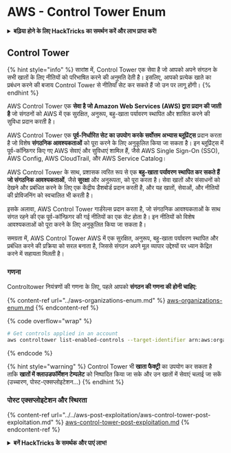 # AWS - Control Tower Enum

<details>

<summary><strong>बढ़िया होने के लिए HackTricks का समर्थन करें और लाभ प्राप्त करें!</strong></summary>

* यदि आप अपनी कंपनी को **HackTricks में विज्ञापित करना चाहते हैं** या यदि आप **PEASS के नवीनतम संस्करण देखना चाहते हैं या HackTricks को PDF में डाउनलोड करना चाहते हैं** तो [**सदस्यता योजनाएं**](https://github.com/sponsors/carlospolop) देखें!
* [**आधिकारिक PEASS & HackTricks स्वैग**](https://peass.creator-spring.com) प्राप्त करें
* [**The PEASS Family**](https://opensea.io/collection/the-peass-family) की खोज करें, हमारा एकल [**NFTs**](https://opensea.io/collection/the-peass-family) संग्रह
* **💬 [**Discord समूह**](https://discord.gg/hRep4RUj7f) या [**telegram समूह**](https://t.me/peass) में शामिल हों** या **Twitter** पर मुझे **फ़ॉलो** करें 🐦 [**@carlospolopm**](https://twitter.com/carlospolopm)**.**
* **अपने हैकिंग ट्रिक्स को** [**HackTricks**](https://github.com/carlospolop/hacktricks) और [**HackTricks Cloud**](https://github.com/carlospolop/hacktricks-cloud) **github repos** में PR जमा करके साझा करें।

</details>

## Control Tower

{% hint style="info" %}
सारांश में, Control Tower एक सेवा है जो आपको अपने संगठन के सभी खातों के लिए नीतियों को परिभाषित करने की अनुमति देती है। इसलिए, आपको प्रत्येक खाते का प्रबंधन करने की बजाय Control Tower से नीतियाँ सेट कर सकते हैं जो उन पर लागू होंगी।
{% endhint %}

AWS Control Tower एक **सेवा है जो Amazon Web Services (AWS) द्वारा प्रदान की जाती है** जो संगठनों को AWS में एक सुरक्षित, अनुरूप, बहु-खाता पर्यावरण स्थापित और शासित करने की सुविधा प्रदान करती है।

AWS Control Tower एक **पूर्व-निर्धारित सेट का उपयोग करके सर्वोत्तम अभ्यास ब्लूप्रिंट्स** प्रदान करता है जो विशेष **संगठनिक आवश्यकताओं** को पूरा करने के लिए अनुकूलित किया जा सकता है। इन ब्लूप्रिंट्स में पूर्व-कॉन्फ़िगर किए गए AWS सेवाएं और सुविधाएं शामिल हैं, जैसे AWS Single Sign-On (SSO), AWS Config, AWS CloudTrail, और AWS Service Catalog।

AWS Control Tower के साथ, प्रशासक त्वरित रूप से एक **बहु-खाता पर्यावरण स्थापित कर सकते हैं जो संगठनिक आवश्यकताओं**, जैसे **सुरक्षा** और अनुरूपता, को पूरा करता है। सेवा खातों और संसाधनों को देखने और प्रबंधित करने के लिए एक केंद्रीय डैशबोर्ड प्रदान करती है, और यह खातों, सेवाओं, और नीतियों की प्रोविजनिंग को स्वचालित भी करती है।

इसके अलावा, AWS Control Tower गार्डरेल्स प्रदान करता है, जो संगठनिक आवश्यकताओं के साथ संगत रहने की एक पूर्व-कॉन्फ़िगर की गई नीतियों का एक सेट होता है। इन नीतियों को विशेष आवश्यकताओं को पूरा करने के लिए अनुकूलित किया जा सकता है।

समग्रता में, AWS Control Tower AWS में एक सुरक्षित, अनुरूप, बहु-खाता पर्यावरण स्थापित और प्रबंधित करने की प्रक्रिया को सरल बनाता है, जिससे संगठन अपने मूल व्यापार उद्देश्यों पर ध्यान केंद्रित करने में सहायता मिलती है।

### गणना

Controltower नियंत्रणों की गणना के लिए, पहले आपको **संगठन की गणना की होनी चाहिए**:

{% content-ref url="../aws-organizations-enum.md" %}
[aws-organizations-enum.md](../aws-organizations-enum.md)
{% endcontent-ref %}

{% code overflow="wrap" %}
```bash
# Get controls applied in an account
aws controltower list-enabled-controls --target-identifier arn:aws:organizations::<acc_id>:ou/<ou-id>
```
{% endcode %}

{% hint style="warning" %}
Control Tower भी **खाता फैक्ट्री** का उपयोग कर सकता है ताकि **खातों में क्लाउडफॉर्मेशन टेम्पलेट** को निष्पादित किया जा सके और उन खातों में सेवाएं चलाई जा सकें (उच्चारण, पोस्ट-एक्सप्लोइटेशन...)
{% endhint %}

### पोस्ट एक्सप्लोइटेशन और स्थिरता

{% content-ref url="../../aws-post-exploitation/aws-control-tower-post-exploitation.md" %}
[aws-control-tower-post-exploitation.md](../../aws-post-exploitation/aws-control-tower-post-exploitation.md)
{% endcontent-ref %}

<details>

<summary><strong>बनें HackTricks के समर्थक और पाएं लाभ!</strong></summary>

* यदि आप अपनी **कंपनी का विज्ञापन HackTricks में देखना चाहते हैं** या यदि आप **PEASS के नवीनतम संस्करण या HackTricks को PDF में डाउनलोड करना चाहते हैं** तो [**सदस्यता योजनाएं**](https://github.com/sponsors/carlospolop) देखें!
* [**आधिकारिक PEASS & HackTricks स्वैग**](https://peass.creator-spring.com) प्राप्त करें
* [**The PEASS Family**](https://opensea.io/collection/the-peass-family) की खोज करें, हमारा एक अनन्य [**NFT**](https://opensea.io/collection/the-peass-family) संग्रह
* **💬 [**Discord समूह**](https://discord.gg/hRep4RUj7f) या [**टेलीग्राम समूह**](https://t.me/peass) में शामिल हों या मुझे **ट्विटर** 🐦 [**@carlospolopm**](https://twitter.com/carlospolopm)** का** **अनुसरण** करें।
* **अपने हैकिंग ट्रिक्स साझा करें,** [**HackTricks**](https://github.com/carlospolop/hacktricks) और [**HackTricks Cloud**](https://github.com/carlospolop/hacktricks-cloud) github repos में PR जमा करके।

</details>
